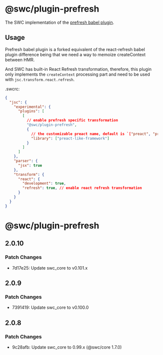 # @swc/plugin-prefresh

The SWC implementation of the [prefresh babel plugin](https://github.com/preactjs/prefresh/tree/main/packages/babel).

## Usage

Prefresh babel plugin is a forked equivalent of the react-refresh babel plugin difference being that we need a way to memoize createContext between HMR.

And SWC has built-in React Refresh transformation, therefore, this plugin only implements the `createContext` processing part and need to be used with `jsc.transform.react.refresh`.

.swcrc:

```json
{
  "jsc": {
    "experimental": {
      "plugins": [
        [
          // enable prefresh specific transformation
          "@swc/plugin-prefresh",
          {
            // the customizable preact name, default is `["preact", "preact/compat", "react"]`
            "library": ["preact-like-framework"]
          }
        ]
      ]
    },
    "parser": {
      "jsx": true
    },
    "transform": {
      "react": {
        "development": true,
        "refresh": true, // enable react refresh transformation
      }
    }
  }
}
```

# @swc/plugin-prefresh

## 2.0.10

### Patch Changes

- 7d17e25: Update swc_core to v0.101.x

## 2.0.9

### Patch Changes

- 7391419: Update swc_core to v0.100.0

## 2.0.8

### Patch Changes

- 9c28afb: Update swc_core to 0.99.x (@swc/core 1.7.0)
